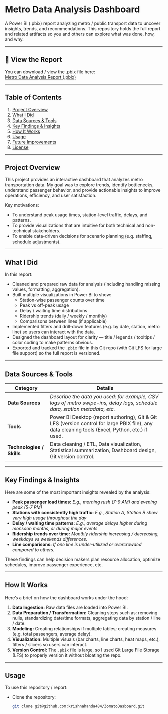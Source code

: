 # Metro Data Analysis Dashboard

A Power BI (.pbix) report analyzing metro / public transport data to uncover insights, trends, and recommendations. This repository holds the full report and related artifacts so you and others can explore what was done, how, and why.

---

## 🔗 View the Report

You can download / view the .pbix file here:  
[Metro Data Analysis Report (.pbix)](https://drive.google.com/file/d/14ZGJis02KCXBy4D-b60hd8SdrKw5Yup7/view?usp=sharing)

---

## Table of Contents

1. [Project Overview](#project-overview)  
2. [What I Did](#what-i-did)  
3. [Data Sources & Tools](#data-sources--tools)  
4. [Key Findings & Insights](#key-findings--insights)  
5. [How It Works](#how-it-works)  
6. [Usage](#usage)  
7. [Future Improvements](#future-improvements)  
8. [License](#license)  

---

## Project Overview

This project provides an interactive dashboard that analyzes metro transportation data. My goal was to explore trends, identify bottlenecks, understand passenger behavior, and provide actionable insights to improve operations, efficiency, and user satisfaction.

Key motivations:

- To understand peak usage times, station-level traffic, delays, and patterns.  
- To provide visualizations that are intuitive for both technical and non-technical stakeholders.  
- To enable data-driven decisions for scenario planning (e.g. staffing, schedule adjustments).

---

## What I Did

In this report:

- Cleaned and prepared raw data for analysis (including handling missing values, formatting, aggregation).  
- Built multiple visualizations in Power BI to show:  
  - Station-wise passenger counts over time  
  - Peak vs off-peak usage  
  - Delay / waiting time distributions  
  - Ridership trends (daily / weekly / monthly)  
  - Comparisons between lines (if applicable)  
- Implemented filters and drill-down features (e.g. by date, station, metro line) so users can interact with the data.  
- Designed the dashboard layout for clarity — title / legends / tooltips / color coding to make patterns obvious.  
- Exported and tracked the `.pbix` file in this Git repo (with Git LFS for large file support) so the full report is versioned.

---

## Data Sources & Tools

| Category | Details |
|----------|---------|
| **Data Sources** | *Describe the data you used: for example, CSV logs of metro swipe-ins, delay logs, schedule data, station metadata, etc.* |
| **Tools** | Power BI Desktop (report authoring), Git & Git LFS (version control for large PBIX file), any data cleaning tools (Excel, Python, etc.) if used. |
| **Technologies / Skills** | Data cleaning / ETL, Data visualization, Statistical summarization, Dashboard design, Git version control. |

---

## Key Findings & Insights

Here are some of the most important insights revealed by the analysis:

- **Peak passenger load times:** *E.g., morning rush (7-9 AM) and evening peak (5-7 PM)*  
- **Stations with consistently high traffic:** *E.g., Station A, Station B show very high usage throughout the day*  
- **Delay / waiting time patterns:** *E.g., average delays higher during monsoon months, or during major events*  
- **Ridership trends over time:** *Monthly ridership increasing / decreasing, weekdays vs weekends differences.*  
- **Line comparisons:** *If one line is under-utilized or overcrowded compared to others.*  

These findings can help decision makers plan resource allocation, optimize schedules, improve passenger experience, etc.

---

## How It Works

Here’s a brief on how the dashboard works under the hood:

1. **Data Ingestion:** Raw data files are loaded into Power BI.  
2. **Data Preparation / Transformation:** Cleaning steps such as: removing nulls, standardizing date/time formats, aggregating data by station / line / date.  
3. **Modeling:** Creating relationships if multiple tables; creating measures (e.g. total passengers, average delay).  
4. **Visualization:** Multiple visuals (bar charts, line charts, heat maps, etc.), filters / slicers so users can interact.  
5. **Version Control:** The `.pbix` file is large, so I used Git Large File Storage (LFS) to properly version it without bloating the repo.

---

## Usage

To use this repository / report:

- Clone the repository:  
  ```bash
  git clone git@github.com:krishnahanda484/ZomatoDasboard.git
